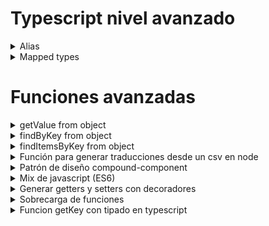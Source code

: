 # Typescript nivel avanzado

<details>
  <summary>Alias</summary>
## Alias

**Un alias es para renombrar un tipado complejo que se repite muchas veces.**

Se puede poner un alias en tipos sencillos tales como:

```
type Message = string;

const mensaje: Message = "Hola mundo";

type FunctionVoid = () => void;

const func: FunctionVoid = () => {};

type Whatever<T> = {
  value: T;
};

const whayever: Whatever<String> = {
  value: "Hola mundo",
};
```

Esto nos facilita mucho para los reducers

```
type ReducerFunction<S> = (prevState: S, update: Partial<S>) => S;

interface State {
  user: null | Message;
}

const reducer: ReducerFunction<State> = (
  prevState: State,
  update: Partial<State>
) => {
  return { ...prevState, ...update };
};
```
</details>

  

<details>
  <summary>Mapped types</summary>
## Mapped types

```
interface ProductItem {
  name: string;
  price: number;
}

type Evolver<O> = {
  [Key in keyof O]: (args: O[Key]) => O[Key];
};

const formatString = (str: string) => (
  (str = str.trim()), str[0].toUpperCase() + str.substr(0)
);

const applyIva = (price: number): number => price * 1.21;

const transformation: Evolver<ProductItem> = {
  name: formatString,
  price: applyIva,
};

```
</details>




# Funciones avanzadas

  
  
<details>
  <summary>getValue from object</summary>
Te devuelve cualquier propiedad de un objeto o elemento de un array

```
const getValue = (source, key) => {
  const arrKeys = key.split(".");
  const firstKey = arrKeys.shift();
  const { [firstKey]: newSource = undefined } = source;

  if (arrKeys.length > 0) {
    return getValue(newSource || {}, arrKeys.join("."));
  }

  return newSource;
};
```
- Modo de uso:
```

const obj = {
  name:'Lewis',
  lastname:'Lopez',
}

const arr = [
  {
    name:'Lewis',
    lastname:'Lopez',
  },
  {
    name:'Leinor',
    lastname:'Lopez',
  },
]


getValue(obj, 'name'); // Lewis

getValue(arr, '0'); // Fisrt item

getValue(arr, '0.name'); // Lewis
```
  
</details>
  
  
<details>
  <summary>findByKey from object</summary>
Te devuelve el elemento del array que haga match con la key y el value que le pasas por parámetro:

```
const findByKey = (array, key, value) => {
  for (let i = 0; i < array.length; i++) {
    if (array[i][key].toLowerCase() === value.toLowerCase()) {
      return array[i];
    }
  }
  return null;
};
```

- Modo de uso:

```
const arr2 = [
  {
    name: "Luis",
    lastName: "Gonzalez",
  },
  {
    name: "David",
    lastName: "Jimenez",
  },
  {
    name: "Juan",
    lastName: "Perez",
  },
];

findByKey(arr2, "name", "Juan"); // { name: 'Juan', lastName: 'Perez' }

```
                                   
</details>

<details>
  <summary>findItemsByKey from object</summary>
Te devuelve los elementos del array que haga match con la key y el value que le pasas por parámetro:

```
const findItemsByKey = (array, key, value) => {
  const result = [];
  for (let i = 0; i < array.length; i++) {
    if (array[i][key].toLowerCase() === value.toLowerCase()) {
      result.push(array[i]);
    }
  }
  return result;
}
```

- Modo de uso:

```
const arr2 = [
  {
    name: "Luis",
    lastName: "Gonzalez",
  },
  {
    name: "David",
    lastName: "Jimenez",
  },
  {
    name: "Juan",
    lastName: "Perez",
  },
  {
    name: "Juan",
    lastName: "Perez",
  },
];

findItemsByKey(arr2, "name", "Juan"); // [{ name: 'Juan', lastName: 'Perez' }, { name: 'Juan', lastName: 'Perez' }]

```
</details>


 <details>
  <summary>Función para generar traducciones desde un csv en node</summary>

# Función para generar traducciones desde un csv en node

Se requieren la dependencia ```npm i csv-parser```

```
const csv = require("csv-parser");
const fs = require("fs");

// Para generar algún error en caso de que sea necesario
const throwWarning = (require = false, message = "") => {
  if (require) throw new Error(message);
};

// Para crear un objeto json a partir de unas keys dadas, el valor y un objeto previo

const createJsonObject = (key = "", value = "", source = {}) => {
  const arrKeys = key.split(".");
  const firstKey = arrKeys.shift();
  const { [firstKey]: newSource = {} } = source;

  if (arrKeys.length > 0) {
    return {
      [firstKey]: {
        ...(newSource || {}),
        ...createJsonObject(arrKeys.join("."), value, newSource),
      },
    };
  }

  return {
    ...(newSource || {}),
    [firstKey]: value,
  };
};


// Para vberificar si es un csv válido
const checkIfIsCsvFile = (
  sourcePath = throwWarning(true, "sourcePath argument is required")
) => {
  if (!fs.existsSync(sourcePath)) {
    return {
      error: true,
      message: `[${sourcePath}] file does not exist`,
    };
  }

  const file = fs.readFileSync(sourcePath);
  const fileContent = file.toString();
  const isSplittedByComma = fileContent.split(",").length > 1;

  if (!fileContent.includes("\n")) {
    return {
      error: true,
      message: `[${sourcePath}] file is not a csv file`,
    };
  }

  if (!isSplittedByComma) {
    return {
      error: true,
      message: `[${sourcePath}] is not splitted by comma`,
    };
  }

  return {
    error: false,
    message: `[${sourcePath}] is a csv file`,
  };
};


// Función para crear el csv
const generateObjFromCsv = (
  sourcePath = throwWarning(true, "sourcePath argument is required")
) => {
  const { error, message } = checkIfIsCsvFile(sourcePath);

  if (error) {
    return throwWarning(true, message);
  }

  fs.createReadStream(sourcePath)
    .pipe(csv())
    .on("data", (data) => {
      const { key, ...rest } = data;
      const langs = [...new Set(Object.keys(rest))];

      langs.forEach((lang) => {
        const translationsObj = require(`../src/translations/${lang}/${lang}.json`);
        const jsonObj = {
          ...translationsObj,
          ...createJsonObject(key, rest[lang], translationsObj),
        };

        fs.writeFileSync(
          `src/translations/${lang}/${lang}.json`,
          JSON.stringify(jsonObj, null, 2)
        );
      });
    });
};


```
   
</details>


<details>
  <summary>Patrón de diseño compound-component</summary>
# Patrón de diseño compound-component
```
import { FC, PropsWithChildren } from "react";
import { Navbar } from "./Navbar/Navbar";
import { Content } from "./Content/Content";
import { Sidebar } from "./Sidebar/Sidebar";
import { Layout as LayoutHOC } from "./Layout/Layout";
export * from "./Layout/Layout";
export interface LayoutHocProps<T = {}> {
  (props: PropsWithChildren<T>): JSX.Element | null;
  Navbar: FC<PropsWithChildren<T>>;
  Content: FC<PropsWithChildren<T>>;
  Sidebar: FC<PropsWithChildren<T>>;
}

const Layout: LayoutHocProps = Object.assign(LayoutHOC, {
  Navbar,
  Content,
  Sidebar,
});

export default Layout;


<Layout>
      <Layout.Navbar />
      <Layout.Sidebar />
      <Layout.Content />
</Layout>
```
</details>

  
  
<details>
  <summary>Mix de javascript (ES6)</summary>
# Mix de javascript (ES6)

Sirve para cambiar de posiciones los elementos dentro de un array:

```
const arr = [5,8];
[arr[0], arr[1]] = [arr[1], arr[0]];
console.log(arr)
Salida: [8, 5]
```
</details>

<details>
  <summary>Generar getters y setters con decoradores</summary>
# Generar getters y setters con decoradores

```
import { capitalize } from "lodash";

const Getters = () => <T extends {new(...args:any[]):{}}>(constructor:T) => {
  return class extends constructor {
    constructor(...args: any[]) {
      super(...args);
      const props = Reflect.ownKeys(this);
      props.forEach((prop: string) => {
        const capitalizedKey = capitalize(prop);
        const methodName = `get${capitalizedKey}`;
        Object.defineProperty(this, methodName, { value: () => this[prop] });
      });
    }
  }
}
const Setters = () => <T extends {new(...args:any[]):{}}>(constructor:T) => {
  return class extends constructor {
    constructor(...args: any[]) {
      super(...args);
      const props = Reflect.ownKeys(this);
      props.forEach((prop: string) => {
        const capitalizedKey = capitalize(prop);
        const methodName = `set${capitalizedKey}`;
        Object.defineProperty(this, methodName, { value: (newValue: any) => { this[prop] = newValue } });
      });
    }
  }
}

@Getters()
@Setters()
export class Person {
  [x: string]: any;
  nom: string;
  prenom: string;

  constructor(nom: string, prenom: string) {
    this.nom = nom;
    this.prenom = prenom;
  }
}
```

</details>
  
<details>
  <summary>Sobrecarga de funciones</summary>
# Sobrecarga de funciones

Este es un ejemplo de sobrecarga de funciones en TypeScript.

```
function loMismo(param: string): string;
function loMismo(param: number): number;
function loMismo(param: any): any {
  return param;
}

const result = loMismo("hola"); // result: string
const result2 = loMismo(2); // result: number
```

La función loMismo está definida tres veces: dos veces con una firma que especifica el tipo de parámetro y el tipo de valor de retorno, y una vez con una implementación genérica que toma cualquier tipo de parámetro y devuelve el mismo tipo de valor.

La idea detrás de la sobrecarga de funciones es permitir que una función acepte diferentes tipos de parámetros y proporcione una respuesta apropiada para cada tipo de entrada. En este caso, la función loMismo puede tomar una cadena o un número como entrada y simplemente devolver esa entrada sin modificarla.
</details>

<details>
  <summary>Funcion getKey con tipado en typescript</summary>
  
# Obtener el valor de un objeto


type PathValue<T, P extends string> = P extends `${infer Key}.${infer Rest}`
  ? Key extends keyof T
    ? Rest extends PathValue<T[Key], Rest>
      ? T[Key]
      : never
    : never
  : P extends keyof T
  ? T[P]
  : never;
  

type Path<T> = {
  [K in keyof T]: K extends string ? `${K}.${Path<T[K]> & string}` | K : never;
}[keyof T] &
  string;
  

export const getValue = <T, P extends Path<T>>(
  source: T,
  key: P
): PathValue<T, P> => {
  const arrKeys = key.split(".") as string[];
  const firstKey = arrKeys.shift() || "";
  const newSource: any = source[firstKey as keyof typeof source];

  if (arrKeys.length > 0) {
    return getValue(newSource, arrKeys.join(".") as Path<any>);
  }

  return newSource;
};


## Uso

const obj = {
  age: 1,
  name: 3,
  children: {
    child: {
      juegos: {
        juego1: "juego1",
        juego2: "juego2",
      },
    },
  },
};

const child = getValue(obj, "children.child.juegos.juego2");



</details>
